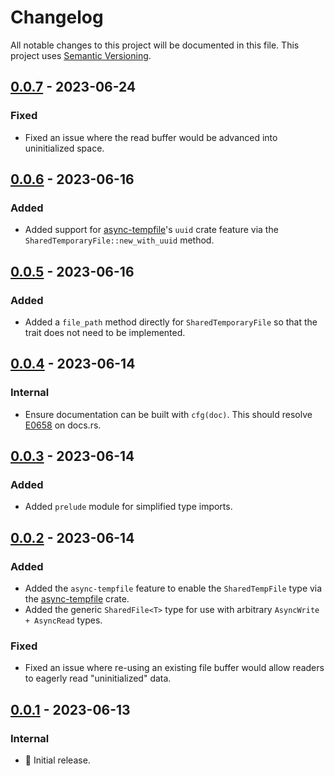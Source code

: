 # Changelog

All notable changes to this project will be documented in this file.
This project uses [Semantic Versioning](https://semver.org/spec/v2.0.0.html).

## [0.0.7] - 2023-06-24

### Fixed

- Fixed an issue where the read buffer would be advanced into uninitialized space.

## [0.0.6] - 2023-06-16

### Added

- Added support for [async-tempfile]'s `uuid` crate feature via the `SharedTemporaryFile::new_with_uuid` method.

## [0.0.5] - 2023-06-16

### Added

- Added a `file_path` method directly for `SharedTemporaryFile` so that the trait does
  not need to be implemented. 

## [0.0.4] - 2023-06-14

### Internal

- Ensure documentation can be built with `cfg(doc)`. This should resolve
  [E0658](https://doc.rust-lang.org/error_codes/E0658.html) on docs.rs.

## [0.0.3] - 2023-06-14

### Added

- Added `prelude` module for simplified type imports.

## [0.0.2] - 2023-06-14

### Added

- Added the `async-tempfile` feature to enable the `SharedTempFile` type via the
  [async-tempfile] crate.
- Added the generic `SharedFile<T>` type for use with arbitrary `AsyncWrite + AsyncRead` types.

### Fixed

- Fixed an issue where re-using an existing file buffer would allow readers to
  eagerly read "uninitialized" data.

## [0.0.1] - 2023-06-13

### Internal

- 🎉 Initial release.

[0.0.7]: https://github.com/sunsided/shared-files-rs/releases/tag/0.0.7
[0.0.6]: https://github.com/sunsided/shared-files-rs/releases/tag/0.0.6
[0.0.5]: https://github.com/sunsided/shared-files-rs/releases/tag/0.0.5
[0.0.4]: https://github.com/sunsided/shared-files-rs/releases/tag/0.0.4
[0.0.3]: https://github.com/sunsided/shared-files-rs/releases/tag/0.0.3
[0.0.2]: https://github.com/sunsided/shared-files-rs/releases/tag/0.0.2
[0.0.1]: https://github.com/sunsided/shared-files-rs/releases/tag/0.0.1
[async-tempfile]: https://crates.io/crates/async-tempfile
